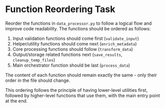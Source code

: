 # Function Reordering Task

Reorder the functions in `data_processor.py` to follow a logical flow and improve code readability. The functions should be ordered as follows:

1. Input validation functions should come first (`validate_input`)
2. Helper/utility functions should come next (`enrich_metadata`)
3. Core processing functions should follow (`transform_data`)
4. Output/storage related functions next (`save_results`, `cleanup_temp_files`)
5. Main orchestrator function should be last (`process_data`)

The content of each function should remain exactly the same - only their order in the file should change.

This ordering follows the principle of having lower-level utilities first, followed by higher-level functions that use them, with the main entry point at the end.